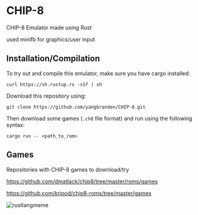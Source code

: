 # CHIP-8

CHIP-8 Emulator made using Rust

used minifb for graphics/user input

## Installation/Compilation

To try out and compile this emulator, make sure you have cargo installed:

```
curl https://sh.rustup.rs -sSf | sh
```

Download this repository using:

```
git clone https://github.com/yangbranden/CHIP-8.git
```

Then download some games (`.ch8` file format) and run using the following syntax:

```
cargo run -- <path_to_rom>
```

## Games
Repositories with CHIP-8 games to download/try

https://github.com/dmatlack/chip8/tree/master/roms/games

https://github.com/kripod/chip8-roms/tree/master/games


![rustlangmeme](https://i.imgur.com/acnHrCO.png)
